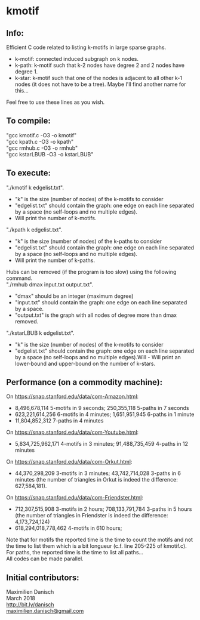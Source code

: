 # kmotif

## Info:

Efficient C code related to listing k-motifs in large sparse graphs. 
- k-motif: connected induced subgraph on k nodes.
- k-path: k-motif such that k-2 nodes have degree 2 and 2 nodes have degree 1.
- k-star: k-motif such that one of the nodes is adjacent to all other k-1 nodes (it does not have to be a tree). Maybe I'll find another name for this...

Feel free to use these lines as you wish.

## To compile:

"gcc kmotif.c -O3 -o kmotif"  
"gcc kpath.c -O3 -o kpath"  
"gcc rmhub.c -O3 -o rmhub"  
"gcc kstarLBUB -O3 -o kstarLBUB"

## To execute:

"./kmotif k edgelist.txt".
- "k" is the size (number of nodes) of the k-motifs to consider
- "edgelist.txt" should contain the graph: one edge on each line separated by a space (no self-loops and no multiple edges).
- Will print the number of k-motifs.

"./kpath k edgelist.txt".
- "k" is the size (number of nodes) of the k-paths to consider
- "edgelist.txt" should contain the graph: one edge on each line separated by a space (no self-loops and no multiple edges).
- Will print the number of k-paths.

Hubs can be removed (if the program is too slow) using the following command.  
"./rmhub dmax input.txt output.txt".
- "dmax" should be an integer (maximum degree)
- "input.txt" should contain the graph: one edge on each line separated by a space.
- "output.txt" is the graph with all nodes of degree more than dmax removed.

"./kstarLBUB k edgelist.txt".
- "k" is the size (number of nodes) of the k-motifs to consider
- "edgelist.txt" should contain the graph: one edge on each line separated by a space (no self-loops and no multiple edges).Will - Will print an lower-bound and upper-bound on the number of k-stars.



## Performance (on a commodity machine):

On https://snap.stanford.edu/data/com-Amazon.html:
- 8,496,678,114 5-motifs in 9 seconds; 250,355,118 5-paths in 7 seconds
- 623,221,614,256 6-motifs in 4 minutes; 1,651,951,945 6-paths in 1 minute
- 11,804,852,312 7-paths in 4 minutes

On https://snap.stanford.edu/data/com-Youtube.html:
- 5,834,725,962,171 4-motifs in 3 minutes; 91,488,735,459 4-paths in 12 minutes

On https://snap.stanford.edu/data/com-Orkut.html:
- 44,370,298,209 3-motifs in 3 minutes; 43,742,714,028 3-paths in 6 minutes (the number of triangles in Orkut is indeed the difference: 627,584,181).

On https://snap.stanford.edu/data/com-Friendster.html:
- 712,307,515,908 3-motifs in 2 hours; 708,133,791,784 3-paths in 5 hours (the number of triangles in Friendster is indeed the difference: 4,173,724,124)
- 618,294,018,778,462 4-motifs in 610 hours;

Note that for motifs the reported time is the time to count the motifs and not the time to list them which is a bit longueur (c.f. line 205-225 of kmotif.c). For paths, the reported time is the time to list all paths...  
All codes can be made parallel.


## Initial contributors:

Maximilien Danisch  
March 2018  
http://bit.ly/danisch  
maximilien.danisch@gmail.com
